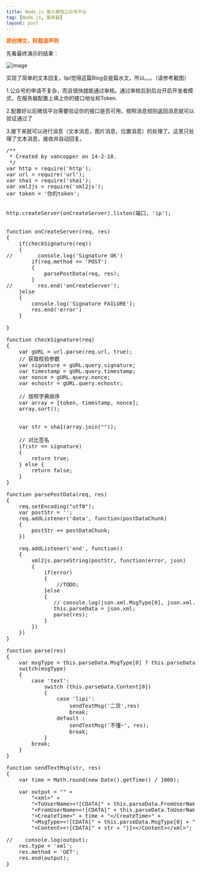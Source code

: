 ```yaml
---
title: Node.js 接入微信公众号平台
tag: [Node.js, 服务器]
layout: post
---
```

<span style="color: #ff6600;"><strong>原创博文，转载请声明</strong></span>

先看最终演示的结果：

![image](../../images/wp-content/uploads/2014/03/screenshot.jpg)

实现了简单的文本回复。lipi觉得这篇Blog会是篇水文，所以。。。（请参考截图）

1.公众号的申请不复杂，而且很快就能通过审核。通过审核后到后台开启开发者模式，在服务器配置上填上你的接口地址和Token.

2.配置好以后微信平台需要验证你的接口是否可用，按照消息规则返回消息就可以验证通过了

3.接下来就可以进行消息（文本消息，图片消息，位置消息）的处理了。这里只处理了文本消息，接收并自动回复。

<pre class="brush:js">/**
 * Created by vancopper on 14-2-18.
 */
var http = require('http');
var url = require('url');
var sha1 = require('sha1');
var xml2js = require('xml2js');
var token = '你的token';


http.createServer(onCreateServer).listen(端口, 'ip');


function onCreateServer(req, res)
{
    if(checkSignature(req))
    {
//        console.log('Signature OK')
        if(req.method == 'POST')
        {
            parsePostData(req, res);
        }
//        res.end('onCreateServer');
    }else
    {
        console.log('Signature FAILURE');
        res.end('error')
    }

}

function checkSignature(req)
{
    var gURL = url.parse(req.url, true);
    // 获取校验参数
    var signature = gURL.query.signature;
    var timestamp = gURL.query.timestamp;
    var nonce = gURL.query.nonce;
    var echostr = gURL.query.echostr;

    // 按照字典排序
    var array = [token, timestamp, nonce];
    array.sort();


    var str = sha1(array.join(""));

    // 对比签名
    if(str == signature)
    {
        return true;
    } else {
        return false;
    }
}

function parsePostData(req, res)
{
    req.setEncoding("utf8");
    var postStr = '';
    req.addListener('data', function(postDataChunk)
    {
        postStr += postDataChunk;
    })

    req.addListener('end', function()
    {
        xml2js.parseString(postStr, function(error, json)
        {
            if(error)
            {
                //TODO;
            }else
            {
               // console.log(json.xml.MsgType[0], json.xml.Content[0]);
               this.parseData = json.xml;
               parse(res);
            }
        })
    })
}

function parse(res)
{
    var msgType = this.parseData.MsgType[0] ? this.parseData.MsgType[0] : 'text';
    switch(msgType)
    {
        case 'text':
            switch (this.parseData.Content[0])
            {
                case 'lipi':
                    sendTextMsg('二货',res)
                    break;
                default :
                    sendTextMsg('不懂~', res);
                    break;
            }
        break;
    }
}

function sendTextMsg(str, res)
{
    var time = Math.round(new Date().getTime() / 1000);

    var output = "" +
        "&lt;xml&gt;" +
        "&lt;ToUserName&gt;&lt;![CDATA[" + this.parseData.FromUserName[0] + "]]&gt;&lt;/ToUserName&gt;" +
        "&lt;FromUserName&gt;&lt;![CDATA[" + this.parseData.ToUserName[0] + "]]&gt;&lt;/FromUserName&gt;" +
        "&lt;CreateTime&gt;" + time + "&lt;/CreateTime&gt;" +
        "&lt;MsgType&gt;&lt;![CDATA[" + this.parseData.MsgType[0] + "]]&gt;&lt;/MsgType&gt;" +
        "&lt;Content&gt;&lt;![CDATA[" + str + "]]&gt;&lt;/Content&gt;&lt;/xml&gt;";

//    console.log(output);
    res.type = 'xml';
    res.method = 'GET';
    res.end(output);
}</pre>
